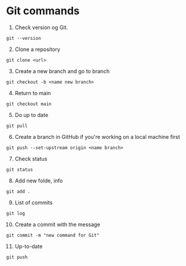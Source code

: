 # Git commands

1. Check version og Git. 

```
git --version
```
2. Clone a repository

```
git clone <url>
```

3. Create a new branch and go to branch

```
git checkout -b <name new branch>
```

4. Return to main

```
git checkout main
```

5. Do up to date

```
git pull
```

6. Create a branch in GitHub if you're working on a local machine first

```
git push --set-upstream origin <name branch>
```

7. Check status 

```
git status
```

8. Add new folde, info 

```
git add .
```

9. List of commits

```
git log
```

10. Create a commit with the message

```
git commit -m "new command for Git"
```

11. Up-to-date

```
git push
```
